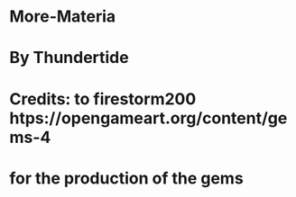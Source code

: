 # More-Materia
# By Thundertide

# Credits: to firestorm200 htps://opengameart.org/content/gems-4
# for the production of the gems
